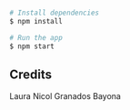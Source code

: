 ```bash

# Install dependencies
$ npm install

# Run the app
$ npm start
```
## Credits
Laura Nicol Granados Bayona

